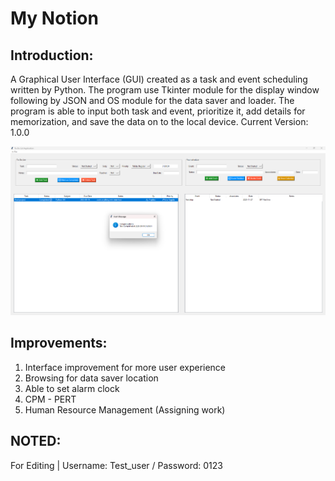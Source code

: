 # My Notion

## Introduction:

A Graphical User Interface (GUI) created as a task and event scheduling written by Python. The program use Tkinter module for the display window following by JSON and OS module for the data saver and loader. 
The program is able to input both task and event, prioritize it, add details for memorization, and save the data on to the local device.
Current Version: 1.0.0 

![Interface Picture](Interface.png)

## Improvements:

1. Interface improvement for more user experience
2. Browsing for data saver location
3. Able to set alarm clock
4. CPM - PERT
5. Human Resource Management (Assigning work)

## NOTED:
For Editing | Username: Test_user / Password: 0123
